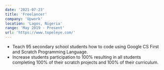 ```yaml
---
date: '2021-07-23'
title: 'Freelancer'
company: 'Upwork'
location: 'Lagos, Nigeria'
range: 'May 2019 - Present'
url: 'https://www.topeleye.com/'
---
```


-  Teach 95 secondary school students how to code using Google CS First and Scratch Programming Language.
-  Increase students participation to 100% resulting in all students completing 100% of their scratch projects and 100% of their curriculum.

